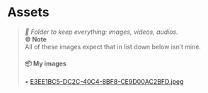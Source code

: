 # Assets
> *📍 Folder to keep everything: images, videos, audios.*
> <br> **©️ Note**
> <br> All of these images expect that in list down below isn’t mine.
> #### 📦 My images<br>
> • [E3EE1BC5-DC2C-40C4-8BF8-CE9D00AC2BFD.jpeg](https://github.com/zlures/everythinginone/blob/mai/js/assets/E3EE1BC5-DC2C-40C4-8BF8-CE9D00AC2BFD.jpeg)
